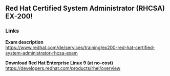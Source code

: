 ## Red Hat Certified System Administrator (RHCSA) EX-200!

### Links

**Exam description**  
https://www.redhat.com/de/services/training/ex200-red-hat-certified-system-administrator-rhcsa-exam

**Download Red Hat Enterprise Linux 9 (at no-cost)**  
https://developers.redhat.com/products/rhel/overview